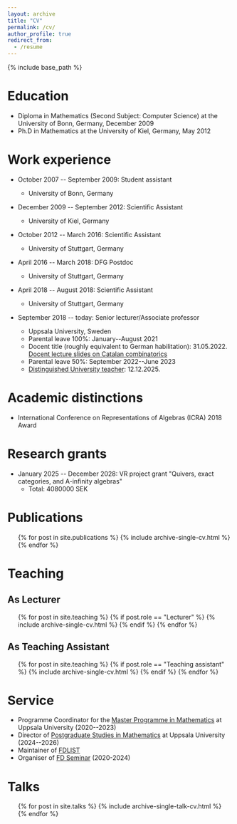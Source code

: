 ```yaml
---
layout: archive
title: "CV"
permalink: /cv/
author_profile: true
redirect_from:
  - /resume
---
```


{% include base_path %}

Education
======
* Diploma in Mathematics (Second Subject: Computer Science) at the University of Bonn, Germany, December 2009
* Ph.D in Mathematics at the University of Kiel, Germany, May 2012

Work experience
======
* October 2007 -- September 2009: Student assistant
  * University of Bonn, Germany

* December 2009 -- September 2012: Scientific Assistant
  * University of Kiel, Germany

* October 2012 -- March 2016: Scientific Assistant
  * University of Stuttgart, Germany

* April 2016 -- March 2018: DFG Postdoc
  * University of Stuttgart, Germany

* April 2018 -- August 2018: Scientific Assistant
  * University of Stuttgart, Germany

* September 2018 -- today: Senior lecturer/Associate professor 
  * Uppsala University, Sweden
  * Parental leave 100&#37;: January--August 2021
  * Docent title (roughly equivalent to German habilitation): 31.05.2022. [Docent lecture slides on Catalan combinatorics](/files/catalan_combinatorics.pdf)
  * Parental leave 50&#37;: September 2022--June 2023
  * [Distinguished University teacher](https://www.uu.se/en/staff/faculty/science-and-technology/recruitment-promotion-and-merit/promotion-docent-and-distinguished-teacher/distinguished-university-teachers): 12.12.2025.

Academic distinctions
=====
* International Conference on Representations of Algebras (ICRA) 2018 Award

Research grants
======
* January 2025 -- December 2028: VR project grant "Quivers, exact categories, and A-infinity algebras"
  * Total: 4080000 SEK 

Publications
======
  <ul>{% for post in site.publications %}
    {% include archive-single-cv.html %}
  {% endfor %}</ul>
  

  
Teaching
======

As Lecturer
-----

  <ul>{% for post in site.teaching %} {% if post.role == "Lecturer" %}
    {% include archive-single-cv.html %}
  {% endif %}
  {% endfor %}</ul>
  
As Teaching Assistant
-----

<ul>{% for post in site.teaching %} {% if post.role == "Teaching assistant" %}
    {% include archive-single-cv.html %}
  {% endif %}
  {% endfor %}</ul>


  
Service
======
* Programme Coordinator for the [Master Programme in Mathematics](https://www.uu.se/en/admissions/master/selma/program/?pKod=TMA2M) at Uppsala University (2020--2023)
* Director of [Postgraduate Studies in Mathematics](https://www.uu.se/en/department/mathematics/study/phd-studies) at Uppsala University (2024--2026)
* Maintainer of [FDLIST](https://fdlist.math.uni-bielefeld.de/)
* Organiser of [FD Seminar](https://www.fd-seminar.xyz/) (2020-2024)

Talks
======
  <ul>{% for post in site.talks %}
    {% include archive-single-talk-cv.html %}
  {% endfor %}</ul>